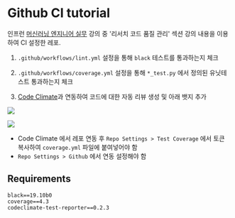 # Github CI tutorial

인프런 [머신러닝 엔지니어 실무]() 강의 중 '리서치 코드 품질 관리' 섹션 강의 내용을 이용하여 CI 설정한 레포.

1. `.github/workflows/lint.yml` 설정을 통해 `black` 테스트를 통과하는지 체크

1. `.github/workflows/coverage.yml` 설정을 통해 `*_test.py` 에서 정의된 유닛테스트 통과하는지 체크

1. [Code Climate](https://codeclimate.com/)과 연동하여 코드에 대한 자동 리뷰 생성 및 아래 뱃지 추가

<a href="https://codeclimate.com/github/lih0905/research-ci-tutorial/maintainability"><img src="https://api.codeclimate.com/v1/badges/b76879ccdbf3a6f7b18a/maintainability" /></a>

<a href="https://codeclimate.com/github/lih0905/research-ci-tutorial/test_coverage"><img src="https://api.codeclimate.com/v1/badges/b76879ccdbf3a6f7b18a/test_coverage" /></a>

* Code Climate 에서 레포 연동 후 `Repo Settings > Test Coverage` 에서 토큰 복사하여 `coverage.yml` 파일에 붙여넣어야 함
* `Repo Settings > Github` 에서 연동 설정해야 함

## Requirements

```
black==19.10b0
coverage==4.3
codeclimate-test-reporter==0.2.3
```